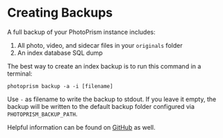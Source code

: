 # Creating Backups

A full backup of your PhotoPrism instance includes:

1. All photo, video, and sidecar files in your `originals` folder
2. An index database SQL dump

The best way to create an index backup is to run this command in a terminal:

```
photoprism backup -a -i [filename]
 ```

Use `-` as filename to write the backup to stdout. If you leave it empty, the backup
will be written to the default backup folder configured via `PHOTOPRISM_BACKUP_PATH`.

Helpful information can be found on [GitHub](https://github.com/photoprism/photoprism/discussions/772) as well.